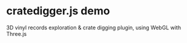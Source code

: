 cratedigger.js demo
===========

3D vinyl records exploration & crate digging plugin, using WebGL with Three.js